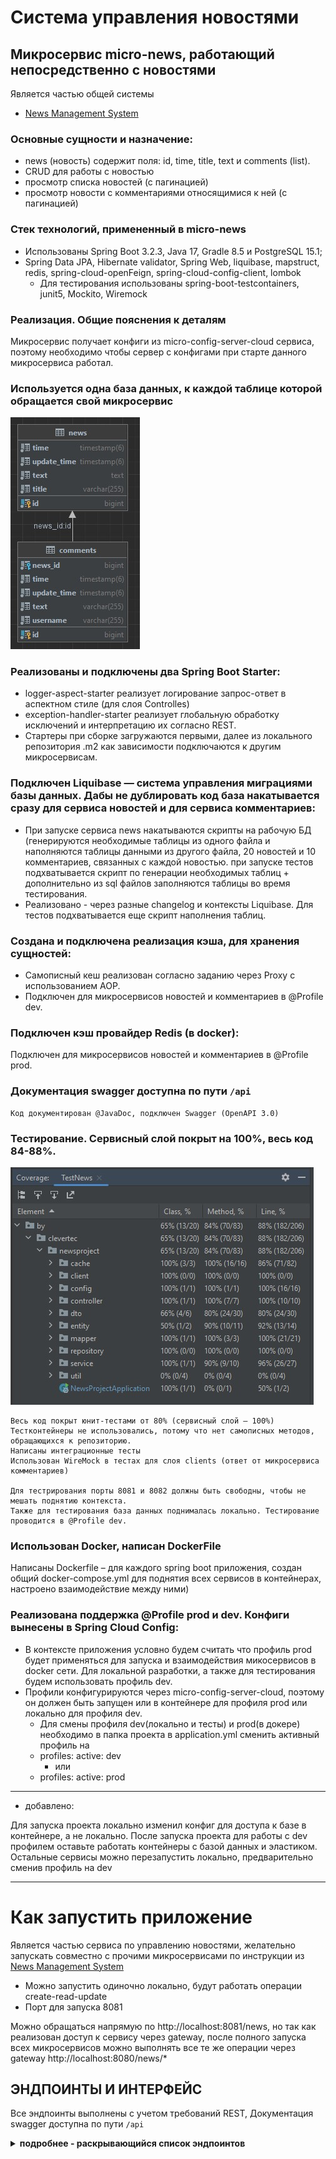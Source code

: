 # Система управления новостями

## Микросервис micro-news, работающий непосредственно с новостями

Является частью общей системы
- [ News Management System](https://github.com/rusakovich-viktar/news-management-system/tree/develop)

### Основные сущности и назначение:

- news (новость) содержит поля: id, time, title, text и comments (list).
- CRUD для работы с новостью
- просмотр списка новостей (с пагинацией)
- просмотр новости с комментариями относящимися к ней (с пагинацией)

### Стек технологий, примененный в micro-news

- Использованы Spring Boot 3.2.3, Java 17, Gradle 8.5 и PostgreSQL 15.1; 
-  Spring Data JPA, Hibernate validator, Spring Web, liquibase, mapstruct, redis, spring-cloud-openFeign, spring-cloud-config-client, lombok
    -  Для тестирования использованы spring-boot-testcontainers, junit5, Mockito, Wiremock

### Реализация. Общие пояснения к деталям

Микросервис получает конфиги из micro-config-server-cloud сервиса, поэтому необходимо чтобы сервер с конфигами при
старте данного микросервиса работал.

### Используется одна база данных, к каждой таблице которой обращается свой микросервис

![структура](https://github.com/rusakovich-viktar/NMS-resourses/raw/rusakovich-viktar-patch-1/Снимок%20экрана%202024-03-04%20151246.jpg)

### Реализованы и подключены два Spring Boot Starter:


- logger-aspect-starter реализует логирование запрос-ответ в аспектном стиле (для слоя Controlles)
- exception-handler-starter реализует глобальную обработку исключений и интерпретацию их согласно REST.
- Стартеры при сборке загружаются первыми, далее из локального репозитория .m2 как зависимости подключаются к другим микросервисам.


### Подключен Liquibase — система управления миграциями базы данных. Дабы не дублировать код база накатывается сразу для сервиса новостей и для сервиса комментариев:


- При запуске сервиса news накатываются скрипты на рабочую БД (генерируются необходимые таблицы из одного файла и наполняются таблицы данными из другого файла, 20 новостей и 10 комментариев, связанных с каждой новостью.
при запуске тестов подхватывается скрипт по генерации необходимых таблиц + дополнительно из sql файлов заполняются таблицы во время тестирования.
- Реализовано - через разные changelog и контексты Liquibase. Для тестов подхватывается еще скрипт наполнения таблиц.


### Создана и подключена реализация кэша, для хранения сущностей:


- Самописный кеш реализован согласно заданию через Proxy с использованием AOP. 
- Подключен для микросервисов новостей и комментариев в @Profile dev.


### Подключен кэш провайдер Redis (в docker):


Подключен для микросервисов новостей и комментариев в @Profile prod.


### Документация swagger доступна по пути `/api`

```
Код документирован @JavaDoc, подключен Swagger (OpenAPI 3.0)
```

### Тестирование. Сервисный слой покрыт на 100%, весь код 84-88%.

![news-coverage](https://github.com/rusakovich-viktar/NMS-resourses/raw/rusakovich-viktar-patch-1/news-coverage.jpg)

	Весь код покрыт юнит-тестами от 80% (сервисный слой – 100%)
    Тестконтейнеры не использовались, потому что нет самописных методов, обращающихся к репозиторию.
 	Написаны интеграционные тесты
    Использован WireMock в тестах для слоя clients (ответ от микросервиса комментариев)

    Для тестрирования порты 8081 и 8082 должны быть свободны, чтобы не мешать поднятию контекста.    
    Также для тестирования база данных поднималась локально. Тестирование проводится в @Profile dev.

### Использован Docker, написан DockerFile


Написаны Dockerfile – для каждого spring boot приложения, создан общий docker-compose.yml для поднятия всех сервисов в контейнерах, настроено взаимодействие между ними)

### Реализована поддержка @Profile prod и dev. Конфиги вынесены в Spring Cloud Config:

- В контексте приложения условно будем считать что профиль prod будет применяться для запуска и взаимодействия микосервисов в docker сети.
Для локальной разработки, а также для тестирования будем использовать профиль dev.
- Профили конфигурируются через micro-config-server-cloud, поэтому он должен быть запущен или в контейнере для профиля prod или локально для профиля dev.
  - Для смены профиля dev(локально и тесты) и prod(в докере) необходимо в папка проекта в application.yml сменить активный профиль на 
  - profiles: active: dev 
    - или 
  -  profiles: active: prod
___
- добавлено:

Для запуска проекта локально изменил конфиг для доступа к базе в контейнере, а не локально. После запуска проекта для работы с dev профилем оставьте работать контейнеры с базой данных и эластиком. Остальные сервисы можно перезапустить локально, предварительно сменив профиль на dev
___

# Как запустить приложение

Является частью сервиса по управлению новостями, желательно запускать совместно с прочими микросервисами по инструкции
из [News Management System](https://github.com/rusakovich-viktar/news-management-system/tree/develop)

- Можно запустить одиночно локально, будут работать операции create-read-update
- Порт для запуска 8081

Можно обращаться напрямую по http://localhost:8081/news, но так как реализован доступ к сервису через gateway, после
полного запуска всех микросервисов можно выполнять все те же операции через gateway http://localhost:8080/news/*

## ЭНДПОИНТЫ И ИНТЕРФЕЙС

Все эндпоинты выполнены с учетом требований REST, Документация swagger доступна по пути `/api`

<details>
 <summary><strong>
 подробнее - раскрывающийся список эндпоинтов
</strong></summary>

#### 1. POST запрос на http://localhost:8081/news с телом

```
{
"title": "news title",
"text": "news text"
} 
```

создает новость и возвращает ответ типа, добавляя текущее время создания и обновления новости, а также id новости из бд.

```
{
    "id": 21,
    "time": "2024-03-07T00:49:17.6342883",
    "updateTime": "2024-03-07T00:49:17.6342883",
    "title": "news title",
    "text": "news text"
} 
```

#### 2. GET запрос на http://localhost:8081/news/{newsId}, где newsId = 10 даст ответ

```
{
    "id": 10,
    "time": "2024-02-29T17:34:51.156603",
    "updateTime": "2024-02-29T17:34:51.156603",
    "title": "Дизайнеры придумали безумную ванну, похожую на гамак. Рассказываем, как это работает",
    "text": "Фантазия дизайнеров не знает границ...."
}
```
#### 3. GET запрос на http://localhost:8081/news, вернет список новостей, по умолчанию 20 на странице
- можно настроить пагинацию, например, добавив к запросу `?page=0&size=2`, где page номер страницы с 0, а size количество отображаемых новостей на странице  
- получим ответ типа: 
```
{
    "content": [
        {
            "id": 1,
            "time": "2024-02-15T10:10:11.223344",
            "updateTime": "2024-02-15T10:10:11.223344",
            "title": "OpenAI может разрабатывать поисковик с возможностями искусственного интеллекта",
            "text": "Согласно источника..."
        },
        {
            "id": 2,
            "time": "2024-02-16T12:12:12.112233",
            "updateTime": "2024-02-16T12:12:12.112233",
            "title": "Тинькофф-банк обновил логотип",
            "text": "Тинькофф-банк обновил лога..."
        }
    ],
    "pageable": {
        "pageNumber": 0,
        "pageSize": 2,
        "sort": [],
        "offset": 0,
        "paged": true,
        "unpaged": false
    },
    "totalElements": 121,
    "totalPages": 61,
    "last": false,
    "size": 2,
    "number": 0,
    "sort": [],
    "first": true,
    "numberOfElements": 2,
    "empty": false
}
```
#### 4. PUT запрос на http://localhost:8081/news/{newsId}, где newsId = 10 с телом 

```
{
    "title": "Обновленный заголовок",
    "text": "Обновленный текст новости"
}
```

обновит поля новости с id = 10 и возвращает ответ типа, обновляя данные поля, а также поле updateTime, устанавливая текущее время.

```
{
    "id": 10,
    "time": "2024-02-29T17:34:51.156603",
    "updateTime": "2024-03-07T01:03:28.951786",
    "title": "Обновленный заголовок",
    "text": "Обновленный текст новости"
}
```
#### 5. При **работающем сервисе комментариев** DELETE запрос на http://localhost:8081/news/{newsId}, где newsId = 10 даст ответ без тела, со статусом 201 No Content
- повторный запрос на этот же адрес будет возвращать один и тот же ответ, так как запрос **идемпотентный**, что и требуется по REST, 
```
{
    "timestamp": "2024-03-07T01:06:44.5352849",
    "status": 404,
    "error": "Not Found",
    "message": "News with id 10 does not exist"
}
```

#### 6. При работающем сервисе комментариев GET запрос на http://localhost:8081/news/{newsId}/comments, вернет список комментариев, связанных с новостью {newsId}, по умолчанию 20 на странице
- можно настроить пагинацию, например, добавив к запросу `?page=0&size=2`, где page номер страницы с 0, а size количество отображаемых новостей на странице
- для запроса http://localhost:8081/news/11/comments?page=0&size=2 получим ответ типа:
```
{
    "comments": [
        {
            "id": 101,
            "time": "2024-02-29T17:34:51.185191",
            "updateTime": "2024-02-29T17:34:51.185191",
            "text": "отличная новость",
            "username": "user1",
            "newsId": 11
        },
        {
            "id": 102,
            "time": "2024-02-29T17:34:51.185191",
            "updateTime": "2024-02-29T17:34:51.185191",
            "text": "информация на высоте",
            "username": "user2",
            "newsId": 11
        }
    ]
}
```
</details>